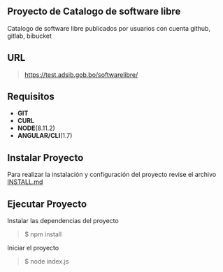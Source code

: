 ## Proyecto de Catalogo de software libre

Catalogo de software libre publicados por usuarios con cuenta github, gitlab, bibucket 

## URL

> https://test.adsib.gob.bo/softwarelibre/

## Requisitos

 - **GIT** 
 - **CURL**
 - **NODE**(8.11.2)
 - **ANGULAR/CLI**(1.7)

## Instalar Proyecto

Para realizar la instalación y configuración del proyecto revise el archivo [INSTALL.md](INSTALL.md)

## Ejecutar Proyecto

Instalar las dependencias del proyecto

> $ npm install

Iniciar el proyecto

> $ node index.js

